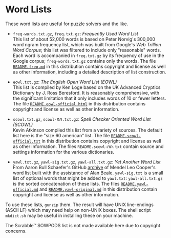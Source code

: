 # Word Lists

These word lists are useful for puzzle solvers and the like.

* `freq-words.txt.gz`, `freq.txt.gz`: *Frequently Used Word List*  
  This list of about 52,000 words is based on Peter Norvig's
  300,000 word ngram frequency list, which was built from
  Google's *Web Trillion Word Corpus*; this list was
  filtered to include only "reasonable" words. Each word is
  accompanied in `freq.txt.gz` by its frequency of use in
  the Google corpus; `freq-words.txt.gz` contains only the
  words. The file [`README.freq.md`](README.freq.md) in this
  distribution contains copyright and license as well as
  other information, including a detailed description of
  list construction.

* `eowl.txt.gz`: *The English Open Word List (EOWL)*  
  This list is compiled by Ken Loge based on the UK Advanced
  Cryptics Dictionary by J. Ross Beresford. It is reasonably
  comprehensive, with the significant limitation that it
  only includes words of 10 or fewer letters. The file
  [`README.eowl-official.html`](README.eow-official.html) in
  this distribution contains copyright and license as well
  as other information.

* `scowl.txt.gz`, `scowl-`*nn*`.txt.gz`: *Spell Checker Oriented Word List (SCOWL)*  
  Kevin Atkinson compiled this list from a variety of
  sources. The default list here is the "size 60 american"
  list.  The file
  [`README.scowl-official.txt`](README.scowl-official.txt)
  in this distribution contains copyright and license as
  well as other information. The files
  `README.scowl-`*nn*`.txt` contain source and settings
  information for the various dictionaries.

* `yawl.txt.gz`, `yawl-sig.txt.gz`, `yawl-all.txt.gz`: *Yet Another Word List*  
  From Aaron Bull Schaefer's GitHub
  [archive](https://github.com/elasticdog/yawl) of Mendel
  Leo Cooper's word list built with the assistance of Alan
  Beale. `yawl-sig.txt` is a small list of optional words
  that might be added to `yawl.txt`: `yawl-all.txt.gz` is
  the sorted concatenation of these lists.  The files
  [`README.yawl-official.md`](README.yawl-official.md) and
  [`README.yawl-original.md`](README.yawl-original.md) in
  this distribution contain copyright and license as well as
  other information.

To use these lists, `gunzip` them. The result will have UNIX
line-endings (ASCII LF) which may need help on non-UNIX
boxes. The shell script `mkdict.sh` may be useful in
installing these on your machine.

The Scrabble&trade; SOWPODS list is not made available here
due to copyright concerns.

